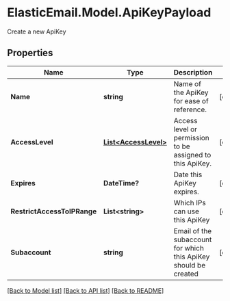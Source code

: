 # ElasticEmail.Model.ApiKeyPayload
Create a new ApiKey
## Properties

Name | Type | Description | Notes
------------ | ------------- | ------------- | -------------
**Name** | **string** | Name of the ApiKey for ease of reference. | [optional] 
**AccessLevel** | [**List&lt;AccessLevel&gt;**](AccessLevel.md) | Access level or permission to be assigned to this ApiKey. | [optional] 
**Expires** | **DateTime?** | Date this ApiKey expires. | [optional] 
**RestrictAccessToIPRange** | **List&lt;string&gt;** | Which IPs can use this ApiKey | [optional] 
**Subaccount** | **string** | Email of the subaccount for which this ApiKey should be created | [optional] 

[[Back to Model list]](../README.md#documentation-for-models) [[Back to API list]](../README.md#documentation-for-api-endpoints) [[Back to README]](../README.md)

